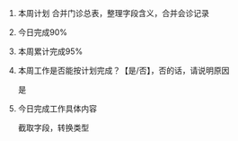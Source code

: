 1. 本周计划 合并门诊总表，整理字段含义，合并会诊记录

2. 今日完成90%

3. 本周累计完成95%

4. 本周工作是否能按计划完成？【是/否】，否的话，请说明原因

   是

5. 今日完成工作具体内容

   截取字段，转换类型







































































































